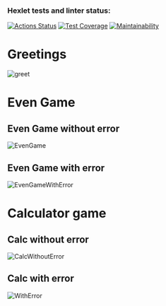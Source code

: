 ### Hexlet tests and linter status:
[![Actions Status](https://github.com/stdn1/java-project-61/actions/workflows/hexlet-check.yml/badge.svg)](https://github.com/stdn1/java-project-61/actions)
[![Test Coverage](https://api.codeclimate.com/v1/badges/d596c94463d2a509e5ff/test_coverage)](https://codeclimate.com/github/stdn1/java-project-61/test_coverage)
[![Maintainability](https://api.codeclimate.com/v1/badges/d596c94463d2a509e5ff/maintainability)](https://codeclimate.com/github/stdn1/java-project-61/maintainability)

# Greetings
![greet](https://github.com/user-attachments/assets/fd3c35b9-ee9f-4da1-9238-a269c6538efc)

# Even Game

## Even Game without error
![EvenGame](https://github.com/user-attachments/assets/554da696-59d9-46df-acc3-1d6ef0db35b8)

## Even Game with error
![EvenGameWithError](https://github.com/user-attachments/assets/9efd9a77-9d44-4d0c-a0de-fa811229b3ea)

# Calculator game

## Calc without error
![CalcWithoutError](https://github.com/user-attachments/assets/139cfd91-be33-45ef-aa4a-da620e49b0fa)

## Calc with error
![WithError](https://github.com/user-attachments/assets/51007387-00d7-44b6-9e08-1d701d786fc2)






